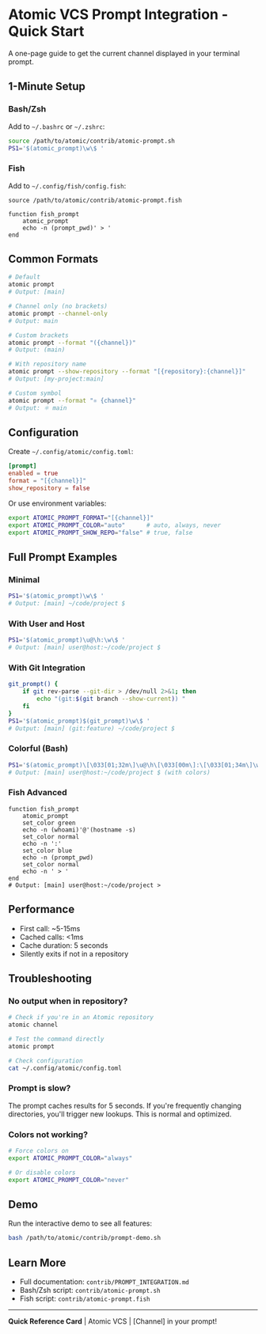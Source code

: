 # Atomic VCS Prompt Integration - Quick Start

A one-page guide to get the current channel displayed in your terminal prompt.

## 1-Minute Setup

### Bash/Zsh

Add to `~/.bashrc` or `~/.zshrc`:

```bash
source /path/to/atomic/contrib/atomic-prompt.sh
PS1='$(atomic_prompt)\w\$ '
```

### Fish

Add to `~/.config/fish/config.fish`:

```fish
source /path/to/atomic/contrib/atomic-prompt.fish

function fish_prompt
    atomic_prompt
    echo -n (prompt_pwd)' > '
end
```

## Common Formats

```bash
# Default
atomic prompt
# Output: [main]

# Channel only (no brackets)
atomic prompt --channel-only
# Output: main

# Custom brackets
atomic prompt --format "({channel})"
# Output: (main)

# With repository name
atomic prompt --show-repository --format "[{repository}:{channel}]"
# Output: [my-project:main]

# Custom symbol
atomic prompt --format "⚛ {channel}"
# Output: ⚛ main
```

## Configuration

Create `~/.config/atomic/config.toml`:

```toml
[prompt]
enabled = true
format = "[{channel}]"
show_repository = false
```

Or use environment variables:

```bash
export ATOMIC_PROMPT_FORMAT="[{channel}]"
export ATOMIC_PROMPT_COLOR="auto"      # auto, always, never
export ATOMIC_PROMPT_SHOW_REPO="false" # true, false
```

## Full Prompt Examples

### Minimal
```bash
PS1='$(atomic_prompt)\w\$ '
# Output: [main] ~/code/project $
```

### With User and Host
```bash
PS1='$(atomic_prompt)\u@\h:\w\$ '
# Output: [main] user@host:~/code/project $
```

### With Git Integration
```bash
git_prompt() {
    if git rev-parse --git-dir > /dev/null 2>&1; then
        echo "(git:$(git branch --show-current)) "
    fi
}
PS1='$(atomic_prompt)$(git_prompt)\w\$ '
# Output: [main] (git:feature) ~/code/project $
```

### Colorful (Bash)
```bash
PS1='$(atomic_prompt)\[\033[01;32m\]\u@\h\[\033[00m\]:\[\033[01;34m\]\w\[\033[00m\]\$ '
# Output: [main] user@host:~/code/project $ (with colors)
```

### Fish Advanced
```fish
function fish_prompt
    atomic_prompt
    set_color green
    echo -n (whoami)'@'(hostname -s)
    set_color normal
    echo -n ':'
    set_color blue
    echo -n (prompt_pwd)
    set_color normal
    echo -n ' > '
end
# Output: [main] user@host:~/code/project >
```

## Performance

- First call: ~5-15ms
- Cached calls: <1ms
- Cache duration: 5 seconds
- Silently exits if not in a repository

## Troubleshooting

### No output when in repository?
```bash
# Check if you're in an Atomic repository
atomic channel

# Test the command directly
atomic prompt

# Check configuration
cat ~/.config/atomic/config.toml
```

### Prompt is slow?
The prompt caches results for 5 seconds. If you're frequently changing directories, you'll trigger new lookups. This is normal and optimized.

### Colors not working?
```bash
# Force colors on
export ATOMIC_PROMPT_COLOR="always"

# Or disable colors
export ATOMIC_PROMPT_COLOR="never"
```

## Demo

Run the interactive demo to see all features:

```bash
bash /path/to/atomic/contrib/prompt-demo.sh
```

## Learn More

- Full documentation: `contrib/PROMPT_INTEGRATION.md`
- Bash/Zsh script: `contrib/atomic-prompt.sh`
- Fish script: `contrib/atomic-prompt.fish`

---

**Quick Reference Card** | Atomic VCS | [Channel] in your prompt!